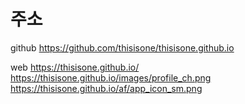 # 주소

github
https://github.com/thisisone/thisisone.github.io

web
https://thisisone.github.io/
https://thisisone.github.io/images/profile_ch.png
https://thisisone.github.io/af/app_icon_sm.png

